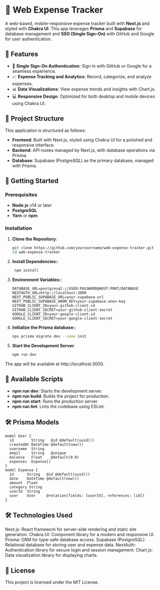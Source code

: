 # 💸 Web Expense Tracker

A web-based, mobile-responsive expense tracker built with **Next.js** and styled with **Chakra UI**. This app leverages **Prisma** and **Supabase** for database management and **SSO (Single Sign-On)** with GitHub and Google for user authentication.

## 🌟 Features

- 🔐 **Single Sign-On Authentication**: Sign in with GitHub or Google for a seamless experience.
- 📈 **Expense Tracking and Analytics**: Record, categorize, and analyze expenses.
- 📊 **Data Visualizations**: View expense trends and insights with Chart.js.
- 💻 **Responsive Design**: Optimized for both desktop and mobile devices using Chakra UI.

## 📂 Project Structure

This application is structured as follows:

- **Frontend**: Built with Next.js, styled using Chakra UI for a polished and responsive interface.
- **Backend**: API routes managed by Next.js, with database operations via Prisma.
- **Database**: Supabase (PostgreSQL) as the primary database, managed with Prisma.

## 🚀 Getting Started

### Prerequisites

- **Node.js** v14 or later
- **PostgreSQL**
- **Yarn** or **npm**

### Installation

1. **Clone the Repository**:

   ```bash
   git clone https://github.com/yourusername/web-expense-tracker.git
   cd web-expense-tracker

2. **Install Dependencies:**:
   ```bash
    npm install

3. **Environment Variables:**:
    ```.env
    DATABASE_URL=postgresql://USER:PASSWORD@HOST:PORT/DATABASE
    NEXTAUTH_URL=http://localhost:3000
    NEXT_PUBLIC_SUPABASE_URL=your-supabase-url
    NEXT_PUBLIC_SUPABASE_ANON_KEY=your-supabase-anon-key
    GITHUB_CLIENT_ID=your-github-client-id
    GITHUB_CLIENT_SECRET=your-github-client-secret
    GOOGLE_CLIENT_ID=your-google-client-id
    GOOGLE_CLIENT_SECRET=your-google-client-secret

4. **Initialize the Prisma database:**:
    ```.bash
    npx prisma migrate dev --name init

5. **Start the Development Server**:
    ```.bash
    npm run dev

The app will be available at http://localhost:3000.

## 📜 **Available Scripts**
- **npm run dev**: Starts the development server.
- **npm run build**: Builds the project for production.
- **npm run start**: Runs the production server.
- **npm run lint**: Lints the codebase using ESLint.
## 🛠️ **Prisma Models**

    model User {
      id        String   @id @default(uuid())
      createdAt DateTime @default(now())
      username  String
      email     String   @unique
      balance   Float    @default(0.0)
      expenses  Expense[]
    }
    model Expense {
      id      String   @id @default(uuid())
      date    DateTime @default(now())
      amount  Float
      category String
      userId  String
      user    User     @relation(fields: [userId], references: [id])
    }
## 🛠️ **Technologies Used**
Next.js: React framework for server-side rendering and static site generation.
Chakra UI: Component library for a modern and responsive UI.
Prisma: ORM for type-safe database access.
Supabase (PostgreSQL): Relational database for storing user and expense data.
NextAuth: Authentication library for secure login and session management.
Chart.js: Data visualization library for displaying charts.

## 📜 License
This project is licensed under the MIT License.